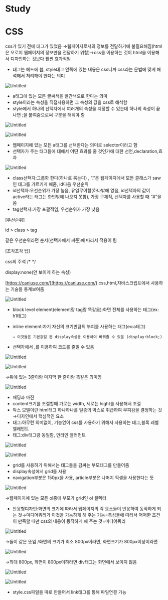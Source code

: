 # Study

# CSS

css가 있기 전에 <font>태그가 있었음 →웹페이지로서의 정보를 전달하기에 불필요해짐(html은 오로지 웹페이지의 정보만을 전달하기 위함)→css를 이용하는 것이 html을 이용해서 디자인하는 것보다 훨씬 효과적임

- <style></style>태그는 헤드에 씀, style태그 안쪽에 있는 내용은 css니까 css라는 문법에 맞게 해석해서 처리해야 한다는 의미

![Untitled](CSS%200898ff3b3453457ebec50d3ca87bfe2d/Untitled.png)

- a태그에 있는 모든 글씨색을 빨간색으로 한다는 의미
- style이라는 속성을 직접사용하면 그 속성의 값을 css로 해석함
- style에서 하나의 선택자에서 여러개의 속성을 지정할 수 있는데 하나의 속성이 끝나면 ;을 붙여줌으로써 구분을 해줘야 함

![Untitled](CSS%200898ff3b3453457ebec50d3ca87bfe2d/Untitled%201.png)

![Untitled](CSS%200898ff3b3453457ebec50d3ca87bfe2d/Untitled%202.png)

- 웹페이지에 있는 모든 a태그를 선택한다는 의미로 selector이라고 함
- 선택자가 주는 태그들에 대해서 어떤 효과를 줄 것인가에 대한 선언,declaration,효과

![Untitled](CSS%200898ff3b3453457ebec50d3ca87bfe2d/Untitled%203.png)

- class선택자:그룹화 한다(하나로 묶는다) , “.”은 웹페이지에서 모든 클래스가 saw인 태그를 가르키게 해줌, id다음 우선순위
- id선택자:우선순위가 가장 높음, 유일무이함(하나밖에 없음, id선택자의 값이 active라는 태그는 한번밖에 나오지 못함), 가장 구체적, 선택자를 사용할 때 “#”을 씀
- tag선택자:가장 포괄적임, 우선순위가 가장 낮음

[우선순위]

id > class > tag 

같은 우선순위라면 순서(선택자에서 써준)에 따라서 적용이 됨

[조각조각 팁]

css의 주석 /* */

display:none(안 보이게 하는 속성)

[https://caniuse.com/](https://caniuse.com/)   css,html,자바스크립트에서 사용하는 기술들 통계보여줌

![Untitled](CSS%200898ff3b3453457ebec50d3ca87bfe2d/Untitled%204.png)

- block level element(element랑 tag랑 똑같음):화면 전체를 사용하는 태그(ex: h1태그)
- inline element:자기 자신의 크기만큼의 부피를 사용하는 태그(ex:a태그)

      → 이것들은 기본값일 뿐 display속성을 이용하여 바꿔줄 수 있음 (display:block;)

- 선택자에서 ,를 이용하여 코드를 줄일 수 있음

![Untitled](CSS%200898ff3b3453457ebec50d3ca87bfe2d/Untitled%205.png)

![Untitled](CSS%200898ff3b3453457ebec50d3ca87bfe2d/Untitled%206.png)

→위에 있는 3줄이랑 마지막 한 줄이랑 똑같은 의미임

![Untitled](CSS%200898ff3b3453457ebec50d3ca87bfe2d/Untitled%207.png)

- 패딩과 마진
- content크기를 조절할때 가로는 width, 세로는 hight를 사용해서 조절
- 박스 모델이란 html태그 하나하나를 일종의 박스로 취급하여 부피감을 결정하는 것→디자인에서 핵심적인 요소
- <div>태그:아무런 의미없이, 기능없이 css를 사용하기 위해서 사용하는 태그,블록 레벨 엘레먼트
- <span>태그:div태그랑 동일함, 인라인 엘러먼트

![Untitled](CSS%200898ff3b3453457ebec50d3ca87bfe2d/Untitled%208.png)

![Untitled](CSS%200898ff3b3453457ebec50d3ca87bfe2d/Untitled%209.png)

- grid를 사용하기 위해서는 태그들을 감싸는 부모태그를 만들어줌
- display속성에서 grid를 사용
- navigation부분은 150px을 사용, article부분은 나머지 픽셀을 사용한다는 뜻

![Untitled](CSS%200898ff3b3453457ebec50d3ca87bfe2d/Untitled%2010.png)

→웹페이지에 있는 모든 ol중에 부모가 grid인 ol 셀렉터

- 반응형디자인:화면의 크기에 따라서 웹페이지의 각 요소들이 반응하여 동작하게 되는 것→미디어쿼리가 이것을 가능하게 해 주는 기능=특성들에 따라서 어떠한 조건이 만족할 때만 css의 내용이 동작하게 해 주는 것=미디어쿼리

![Untitled](CSS%200898ff3b3453457ebec50d3ca87bfe2d/Untitled%2011.png)

→둘이 같은 뜻임 /화면의 크기가 최소 800px이라면, 화면크기가 800px이상이라면 

![Untitled](CSS%200898ff3b3453457ebec50d3ca87bfe2d/Untitled%2012.png)

→최대 800px, 화면이 800px이하라면 div태그는 화면에서 보이지 않음

![Untitled](CSS%200898ff3b3453457ebec50d3ca87bfe2d/Untitled%2013.png)

![Untitled](CSS%200898ff3b3453457ebec50d3ca87bfe2d/Untitled%2014.png)

- style.css파일을 따로 만들어서 link태그를 통해 파일연결 가능
